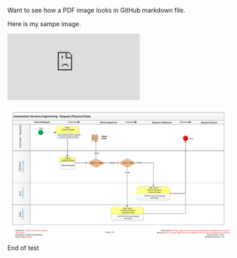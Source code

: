 Want to see how a PDF image looks in GitHub markdown file.

Here is my sampe image.  

![PDF](https://github.com/czlxp599/hello-world/blob/test-convert/RetestPDF.pdf)


![SVG](https://github.com/czlxp599/hello-world/blob/test-convert/RetestSVG.svg)
<br>
End of test
